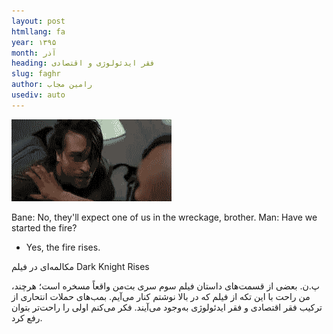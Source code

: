 ```yaml
---
layout: post
htmllang: fa
year: ۱۳۹۵
month: آذر
heading: فقر ایدئولوژی و اقتصادی
slug: faghr
author: رامین مجاب
usediv: auto
---
```


![fig](/assets/imgs/thefirerises.png)

Bane: No, they'll expect one of us in the wreckage, brother.
Man: Have we started the fire?
- Yes, the fire rises.	

مکالمه‌ای در فیلم Dark Knight Rises

پ.ن. بعضی از قسمت‌های داستان فیلم سوم سری بت‌من واقعاً مسخره است؛ هرچند، من راحت با این تکه از فیلم که در بالا نوشتم کنار می‌آیم. بمب‌های حملات انتحاری از ترکیب فقر اقتصادی و فقر ایدئولوژی به‌وجود می‌آیند. فکر می‌کنم اولی را راحت‌تر بتوان رفع کرد.

